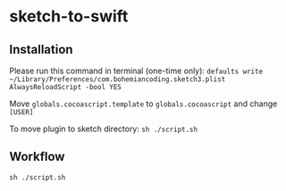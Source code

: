 # sketch-to-swift

## Installation

Please run this command in terminal (one-time only):
`defaults write ~/Library/Preferences/com.bohemiancoding.sketch3.plist AlwaysReloadScript -bool YES`

Move `globals.cocoascript.template` to `globals.cocoascript` and change `[USER]`

To move plugin to sketch directory:
`sh ./script.sh`

## Workflow
`sh ./script.sh`
